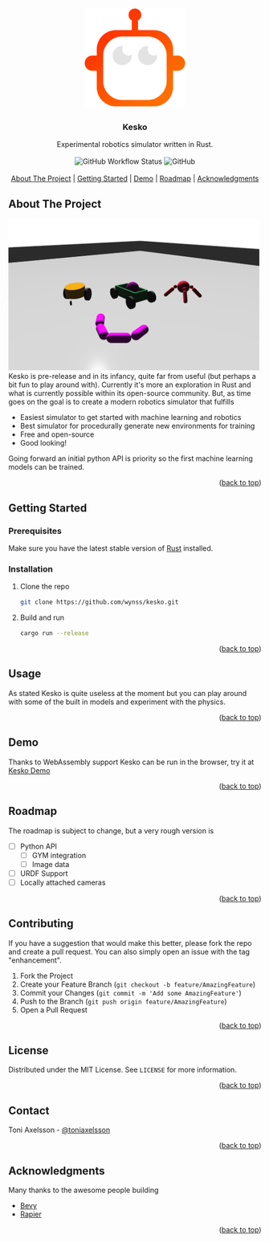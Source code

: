 <!-- Improved compatibility of back to top link: See: https://github.com/othneildrew/Best-README-Template/pull/73 -->
<a name="readme-top"></a>


<!-- PROJECT SHIELDS -->

<!-- PROJECT LOGO -->
<br />
<div align="center">
  <a href="https://github.com/wynss/kesko">
    <img src="media/kesko-light.png" alt="Logo" width="200" height="200">
  </a>

  <h3 align="center">Kesko</h3>


  <p align="center">
    Experimental robotics simulator written in Rust.
    <br />
    <br />
    <img alt="GitHub Workflow Status" src="https://img.shields.io/github/workflow/status/wynss/kesko/CI?style=flat-square">
    <img alt="GitHub" src="https://img.shields.io/github/license/wynss/kesko?style=flat-square">
    <br />
    <br />
    <a href="#about-the-project">About The Project</a> |
    <a href="#getting-started">Getting Started</a> |
    <a href="#demo">Demo</a> |
    <a href="#roadmap">Roadmap</a> |
    <a href="#acknowledgments">Acknowledgments</a>
  </p>
</div>

<!-- ABOUT THE PROJECT -->
## About The Project

<img src="media/kesko-1.png" alt="drawing" style="width:500px;"/>
<br />
Kesko is pre-release and in its infancy, quite far from useful (but perhaps a bit fun to play around with). Currently it's more an exploration in Rust and what is currently possible within its open-source community. But, as time goes on the goal is to create a modern robotics simulator that fulfills

* Easiest simulator to get started with machine learning and robotics
* Best simulator for procedurally generate new environments for training
* Free and open-source
* Good looking!

Going forward an initial python API is priority so the first machine learning models can be trained.

<p align="right">(<a href="#readme-top">back to top</a>)</p>


<!-- GETTING STARTED -->
## Getting Started
### Prerequisites
 
 Make sure you have the latest stable version of [Rust](https://www.rust-lang.org/learn/get-started) installed.

### Installation

1. Clone the repo
   ```bash
   git clone https://github.com/wynss/kesko.git

   ```
2. Build and run
   ```bash
   cargo run --release
   ```

<p align="right">(<a href="#readme-top">back to top</a>)</p>


## Usage

As stated Kesko is quite useless at the moment but you can play around with some of the built in models and experiment with the physics.

<p align="right">(<a href="#readme-top">back to top</a>)</p>

## Demo

Thanks to WebAssembly support Kesko can be run in the browser, try it at [Kesko Demo](https://toniaxelsson.com/projects/kesko)

<p align="right">(<a href="#readme-top">back to top</a>)</p>

## Roadmap

The roadmap is subject to change, but a very rough version is 

- [ ] Python API
    - [ ] GYM integration
    - [ ] Image data
- [ ] URDF Support
- [ ] Locally attached cameras

<p align="right">(<a href="#readme-top">back to top</a>)</p>

<!-- CONTRIBUTING -->
## Contributing

If you have a suggestion that would make this better, please fork the repo and create a pull request. You can also simply open an issue with the tag "enhancement".

1. Fork the Project
2. Create your Feature Branch (`git checkout -b feature/AmazingFeature`)
3. Commit your Changes (`git commit -m 'Add some AmazingFeature'`)
4. Push to the Branch (`git push origin feature/AmazingFeature`)
5. Open a Pull Request

<p align="right">(<a href="#readme-top">back to top</a>)</p>



<!-- LICENSE -->
## License

Distributed under the MIT License. See `LICENSE` for more information.

<p align="right">(<a href="#readme-top">back to top</a>)</p>



<!-- CONTACT -->
## Contact

Toni Axelsson - [@toniaxelsson](https://twitter.com/toniaxelsson)

<p align="right">(<a href="#readme-top">back to top</a>)</p>



<!-- ACKNOWLEDGMENTS -->
## Acknowledgments

Many thanks to the awesome people building

* [Bevy](https://bevyengine.org)
* [Rapier](https://rapier.rs)

<p align="right">(<a href="#readme-top">back to top</a>)</p>



<!-- MARKDOWN LINKS & IMAGES -->
<!-- https://www.markdownguide.org/basic-syntax/#reference-style-links -->
[ci-shield]: https://img.shields.io/github/workflow/status/wynss/kesko/CI?style=flat-square
[product-screenshot]: media/kesko-1.png
